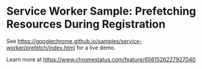 Service Worker Sample: Prefetching Resources During Registration
===
See https://googlechrome.github.io/samples/service-worker/prefetch/index.html for a live demo.

Learn more at https://www.chromestatus.com/feature/6561526227927040
